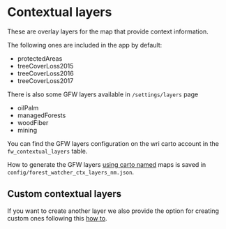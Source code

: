 # Contextual layers

These are overlay layers for the map that provide context information.

The following ones are included in the app by default:
- protectedAreas
- treeCoverLoss2015
- treeCoverLoss2016
- treeCoverLoss2017

There is also some GFW layers available in `/settings/layers` page
- oilPalm
- managedForests
- woodFiber
- mining

You can find the GFW layers configuration on the wri carto account in the `fw_contextual_layers` table.

How to generate the GFW layers [using carto named](https://carto.com/docs/carto-engine/maps-api/named-maps/) maps is saved in `config/forest_watcher_ctx_layers_nm.json`.

## Custom contextual layers

If you want to create another layer we also provide the option for creating custom ones following this [how to](https://docs.google.com/document/d/1HZLhzy8lJwhSVemVZMQqdnw8iu9NYqVwUJHNQMtNuJQ/edit).
